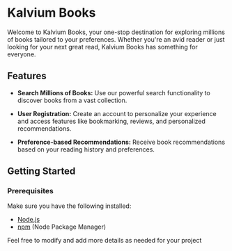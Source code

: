 # Kalvium Books

Welcome to Kalvium Books, your one-stop destination for exploring millions of books tailored to your preferences. Whether you're an avid reader or just looking for your next great read, Kalvium Books has something for everyone.

## Features

- **Search Millions of Books:** Use our powerful search functionality to discover books from a vast collection.

- **User Registration:** Create an account to personalize your experience and access features like bookmarking, reviews, and personalized recommendations.

- **Preference-based Recommendations:** Receive book recommendations based on your reading history and preferences.

## Getting Started

### Prerequisites

Make sure you have the following installed:

- [Node.js](https://nodejs.org/)
- [npm](https://www.npmjs.com/) (Node Package Manager)

Feel free to modify and add more details as needed for your project
